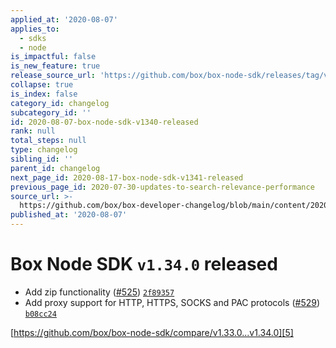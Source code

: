 ```yaml
---
applied_at: '2020-08-07'
applies_to:
  - sdks
  - node
is_impactful: false
is_new_feature: true
release_source_url: 'https://github.com/box/box-node-sdk/releases/tag/v1.34.0'
collapse: true
is_index: false
category_id: changelog
subcategory_id: ''
id: 2020-08-07-box-node-sdk-v1340-released
rank: null
total_steps: null
type: changelog
sibling_id: ''
parent_id: changelog
next_page_id: 2020-08-17-box-node-sdk-v1341-released
previous_page_id: 2020-07-30-updates-to-search-relevance-performance
source_url: >-
  https://github.com/box/box-developer-changelog/blob/main/content/2020/08-07-box-node-sdk-v1340-released.md
published_at: '2020-08-07'
---
```

# Box Node SDK `v1.34.0` released

* Add zip functionality ([#525][1]) [`2f89357`][2]
* Add proxy support for HTTP, HTTPS, SOCKS and PAC protocols ([#529][3]) [`b08cc24`][4]

[https://github.com/box/box-node-sdk/compare/v1.33.0...v1.34.0][5]

[1]: https://github.com/box/box-node-sdk/issues/525

[2]: https://github.com/box/box-node-sdk/commit/2f893577fd06dcac449ac9bfeb72cd76e1e839ae

[3]: https://github.com/box/box-node-sdk/issues/529

[4]: https://github.com/box/box-node-sdk/commit/b08cc24f240075fb24d9e5827f50ec9e26eeebc8

[5]: https://github.com/box/box-node-sdk/compare/v1.33.0...v1.34.0
